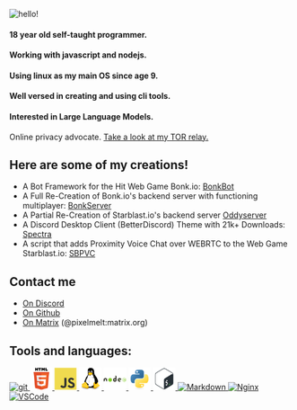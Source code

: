 ![hello!](https://via.placeholder.com/1000x250/181825/a6e3a1?text=Hi,%20I%27m%20PixelMelt%0AI%27m%20a%20Creator&font=roboto)

#### 18 year old self-taught programmer.
#### Working with javascript and nodejs.
#### Using linux as my main OS since age 9.
#### Well versed in creating and using cli tools.
#### Interested in Large Language Models.
Online privacy advocate. [Take a look at my TOR relay.](https://metrics.torproject.org/rs.html#details/7FB70F5D870CF5F19E12F33F7CFF6735354F6B4E)
## Here are some of my creations!

- A Bot Framework for the Hit Web Game Bonk.io: [BonkBot](https://github.com/PixelMelt/BonkBot)
- A Full Re-Creation of Bonk.io's backend server with functioning multiplayer: [BonkServer](https://github.com/PixelMelt/bonk-server)
- A Partial Re-Creation of Starblast.io's backend server [Oddyserver](https://github.com/PixelMelt/Oddyserver)
- A Discord Desktop Client (BetterDiscord) Theme with 21k+ Downloads: [Spectra](https://github.com/PixelMelt/Spectra)
- A script that adds Proximity Voice Chat over WEBRTC to the Web Game Starblast.io: [SBPVC](https://github.com/PixelMelt/starblast-proximity-voice-chat)

## Contact me
- [On Discord](https://discords.com/bio/p/pix)
- [On Github](https://github.com/PixelMelt)
- [On Matrix](https://matrix.org) (@pixelmelt:matrix.org)

## Tools and languages:
<a href="https://git-scm.com/" target="_blank" rel="noreferrer">
  <img src="https://www.vectorlogo.zone/logos/git-scm/git-scm-icon.svg" alt="git" width="40" height="40" />
</a>
<a href="https://www.w3.org/html/" target="_blank" rel="noreferrer">
  <img src="https://raw.githubusercontent.com/devicons/devicon/master/icons/html5/html5-original-wordmark.svg" alt="html5" width="40" height="40" />
</a>
<a href="https://developer.mozilla.org/en-US/docs/Web/JavaScript" target="_blank" rel="noreferrer">
  <img src="https://raw.githubusercontent.com/devicons/devicon/master/icons/javascript/javascript-original.svg" alt="javascript" width="40" height="40" />
</a>
<a href="https://www.linux.org/" target="_blank" rel="noreferrer">
  <img src="https://raw.githubusercontent.com/devicons/devicon/master/icons/linux/linux-original.svg" alt="linux" width="40" height="40" />
</a>
<a href="https://nodejs.org" target="_blank" rel="noreferrer">
  <img src="https://raw.githubusercontent.com/devicons/devicon/master/icons/nodejs/nodejs-original-wordmark.svg" alt="nodejs" width="40" height="40" />
</a>
<a href="https://www.python.org" target="_blank" rel="noreferrer">
  <img src="https://raw.githubusercontent.com/devicons/devicon/master/icons/python/python-original.svg" alt="python" width="40" height="40" />
</a>
<a href="https://www.python.org" target="_blank" rel="noreferrer">
  <img src="https://raw.githubusercontent.com/devicons/devicon/master/icons/bash/bash-original.svg" alt="Bash" width="40" height="40" />
</a>
<a href="https://www.markdownguide.org/" target="_blank" rel="noreferrer">
  <img src="https://cdn.jsdelivr.net/gh/devicons/devicon/icons/markdown/markdown-original.svg" alt="Markdown" width="40" height="40"  />
</a>
<a href="https://www.nginx.com/" target="_blank" rel="noreferrer">
  <img src="https://cdn.jsdelivr.net/gh/devicons/devicon/icons/nginx/nginx-original.svg" alt="Nginx" width="40" height="40"  />
</a>
<a href="https://code.visualstudio.com/" target="_blank" rel="noreferrer">
  <img src="https://cdn.jsdelivr.net/gh/devicons/devicon/icons/vscode/vscode-original.svg" alt="VSCode" width="40" height="40"  />
</a>
